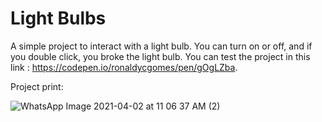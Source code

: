 # Light Bulbs

A simple project to interact with a light bulb. You can turn on or off, and if you double click, you broke the light bulb. You can test the project in this link : https://codepen.io/ronaldycgomes/pen/gOgLZba.

Project print:

![WhatsApp Image 2021-04-02 at 11 06 37 AM (2)](https://user-images.githubusercontent.com/64624525/113424373-6f887480-93a6-11eb-90b7-8b917254f5a1.jpeg)
